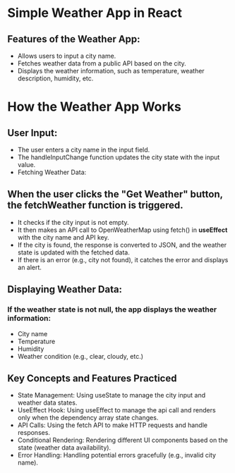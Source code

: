 
# Simple Weather App in React
## Features of the Weather App:
- Allows users to input a city name.
- Fetches weather data from a public API based on the city.
- Displays the weather information, such as temperature, weather description, humidity, etc.

# How the Weather App Works
## User Input:

- The user enters a city name in the input field.
- The handleInputChange function updates the city state with the input value.
- Fetching Weather Data:

## When the user clicks the "Get Weather" button, the fetchWeather function is triggered.
- It checks if the city input is not empty.
- It then makes an API call to OpenWeatherMap using fetch() in **useEffect** with the city name and API key.
- If the city is found, the response is converted to JSON, and the weather state is updated with the fetched data.
- If there is an error (e.g., city not found), it catches the error and displays an alert.

## Displaying Weather Data:

### If the weather state is not null, the app displays the weather information:
- City name
- Temperature
- Humidity
- Weather condition (e.g., clear, cloudy, etc.)

## Key Concepts and Features Practiced
- State Management: Using useState to manage the city input and weather data states.
- UseEffect Hook: Using useEffect to manage the api call and renders only when the dependency array state changes. 
- API Calls: Using the fetch API to make HTTP requests and handle responses.
- Conditional Rendering: Rendering different UI components based on the state (weather data availability).
- Error Handling: Handling potential errors gracefully (e.g., invalid city name).
